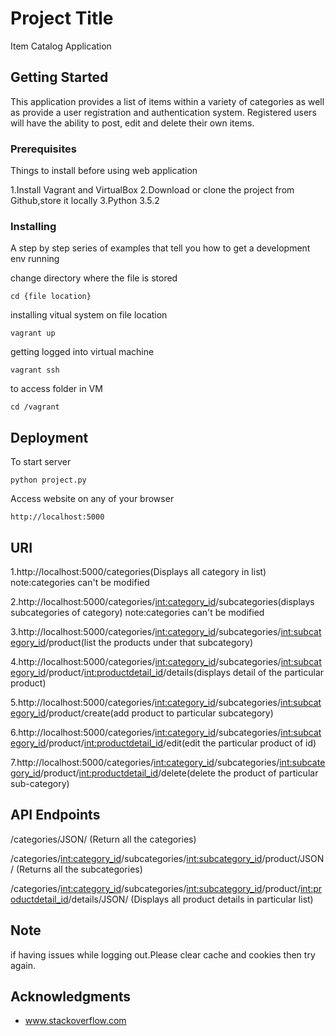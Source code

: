 # Project Title

Item Catalog Application

## Getting Started

This application provides a list of items within a variety of categories as well as provide a user registration and authentication system. Registered users will have the ability to post, edit and delete their own items.

### Prerequisites

Things to install before using web application

1.Install Vagrant and VirtualBox
2.Download or clone the project from Github,store it locally
3.Python 3.5.2

### Installing

A step by step series of examples that tell you how to get a development env running

change directory where the file is stored

```
cd {file location}
```

installing vitual system on file location

```
vagrant up
```

getting logged into virtual machine

```
vagrant ssh
```

to access folder in VM

```
cd /vagrant
```

## Deployment

To start server

```
python project.py
```

Access website on any of your browser

```
http://localhost:5000
```

## URI

1.http://localhost:5000/categories(Displays all category in list)
  note:categories can't be modified

2.http://localhost:5000/categories/<int:category_id>/subcategories(displays subcategories of category)
    note:categories can't be modified

3.http://localhost:5000/categories/<int:category_id>/subcategories/<int:subcategory_id>/product(list the products under that subcategory)

4.http://localhost:5000/categories/<int:category_id>/subcategories/<int:subcategory_id>/product/<int:productdetail_id>/details(displays detail of the particular product)

5.http://localhost:5000/categories/<int:category_id>/subcategories/<int:subcategory_id>/product/create(add product to particular subcategory)

6.http://localhost:5000/categories/<int:category_id>/subcategories/<int:subcategory_id>/product/<int:productdetail_id>/edit(edit the particular product of id)

7.http://localhost:5000/categories/<int:category_id>/subcategories/<int:subcategory_id>/product/<int:productdetail_id>/delete(delete the product of particular sub-category)


## API Endpoints

/categories/JSON/  (Return all the categories)


/categories/<int:category_id>/subcategories/<int:subcategory_id>/product/JSON/  (Returns all the subcategories)


/categories/<int:category_id>/subcategories/<int:subcategory_id>/product/<int:productdetail_id>/details/JSON/  (Displays all product details in particular list)


## Note

if having issues while logging out.Please clear cache and cookies then try again.


## Acknowledgments

* www.stackoverflow.com
